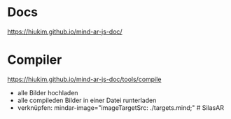 # Docs

https://hiukim.github.io/mind-ar-js-doc/

# Compiler

https://hiukim.github.io/mind-ar-js-doc/tools/compile

- alle Bilder hochladen
- alle compileden Bilder in einer Datei runterladen
- verknüpfen: mindar-image="imageTargetSrc: ./targets.mind;"
#   S i l a s A R  
 